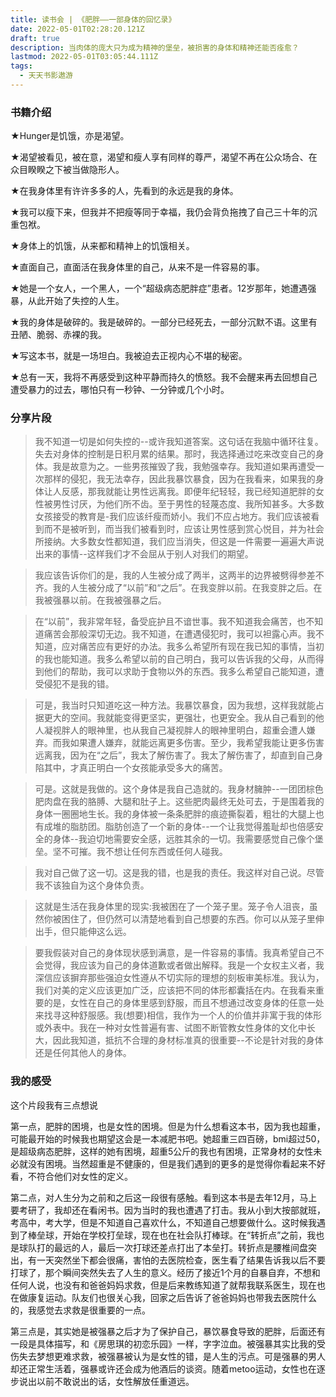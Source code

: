 ```yaml
---
title: 读书会 | 《肥胖——一部身体的回忆录》
date: 2022-05-01T02:28:20.121Z
draft: true
description: 当肉体的庞大只为成为精神的堡垒，被损害的身体和精神还能否痊愈？
lastmod: 2022-05-01T03:05:44.111Z
tags:
  - 天天书影遨游
---
```

### 书籍介绍

★Hunger是饥饿，亦是渴望。

★渴望被看见，被在意，渴望和瘦人享有同样的尊严，渴望不再在公众场合、在众目睽睽之下被当做隐形人。

★在我身体里有许许多多的人，先看到的永远是我的身体。

★我可以瘦下来，但我并不把瘦等同于幸福，我仍会背负拖拽了自己三十年的沉重包袱。

★身体上的饥饿，从来都和精神上的饥饿相关。

★直面自己，直面活在我身体里的自己，从来不是一件容易的事。

★她是一个女人，一个黑人，一个“超级病态肥胖症”患者。12岁那年，她遭遇强暴，从此开始了失控的人生。

★我的身体是破碎的。我是破碎的。一部分已经死去，一部分沉默不语。这里有丑陋、脆弱、赤裸的我。

★写这本书，就是一场坦白。我被迫去正视内心不堪的秘密。

★总有一天，我将不再感受到这种平静而持久的愤怒。我不会醒来再去回想自己遭受暴力的过去，哪怕只有一秒钟、一分钟或几个小时。

### 分享片段

> 我不知道一切是如何失控的--或许我知道答案。这句话在我脑中循环往复。失去对身体的控制是日积月累的结果。那时，我选择通过吃来改变自己的身体。我是故意为之。一些男孩摧毁了我，我勉强幸存。我知道如果再遭受一次那样的侵犯，我无法幸存，因此我暴饮暴食，因为在我看来，如果我的身体让人反感，那我就能让男性远离我。即便年纪轻轻，我已经知道肥胖的女性被男性讨厌，为他们所不齿。至于男性的轻蔑态度、我所知甚多。大多数女孩接受的教育是-我们应该纤瘦而娇小。我们不应占地方。我们应该被看到而不是被听到，而当我们被看到时，应该让男性感到赏心悦目，并为社会所接纳。大多数女性都知道，我们应当消失，但这是一件需要一遍遍大声说出来的事情--这样我们才不会屈从于别人对我们的期望。

> 我应该告诉你们的是，我的人生被分成了两半，这两半的边界被劈得参差不齐。我的人生被分成了“以前”和“之后”。在我变胖以前。在我变胖之后。在我被强暴以前。在我被强暴之后。

> 在“以前”，我非常年轻，备受庇护且不谙世事。我不知道我会痛苦，也不知道痛苦会那般深切无边。我不知道，在遭遇侵犯时，我可以袒露心声。我不知道，应对痛苦应有更好的办法。我多么希望所有现在我已知的事情，当初的我也能知道。我多么希望以前的自己明白，我可以告诉我的父母，从而得到他们的帮助，我可以求助于食物以外的东西。我多么希望自己能知道，遭受侵犯不是我的错。

> 可是，我当时只知道吃这一种方法。我暴饮暴食，因为我想，这样我就能占据更大的空间。我就能变得更坚实，更强壮，也更安全。我从自己看到的他人凝视胖人的眼神里，也从我自己凝视胖人的眼神里明白，超重会遭人嫌弃。而我如果遭人嫌弃，就能远离更多伤害。至少，我希望我能让更多伤害远离我，因为在“之后”，我太了解伤害了。我太了解伤害了，却直到自己身陷其中，才真正明白一个女孩能承受多大的痛苦。

> 可是。这就是我做的。这个身体是我自己造就的。我身材臃肿--一团团棕色肥肉盘在我的胳膊、大腿和肚子上。这些肥肉最终无处可去，于是围着我的身体一圈圈地生长。我的身体被一条条肥胖的痕迹撕裂着，粗壮的大腿上也有成堆的脂肪团。脂肪创造了一个新的身体--一个让我觉得羞耻却也倍感安全的身体--我迫切地需要安全感，远胜其余的一切。我需要感觉自己像个堡垒。坚不可摧。我不想让任何东西或任何人碰我。

> 我对自己做了这一切。这是我的错，也是我的责任。我这样对自己说。尽管我不该独自为这个身体负责。

> 这就是生活在我身体里的现实:我被困在了一个笼子里。笼子令人沮丧，虽然你被困住了，但仍然可以清楚地看到自己想要的东西。你可以从笼子里伸出手，但只能伸这么远。

> 要我假装对自己的身体现状感到满意，是一件容易的事情。我真希望自己不会觉得，我应该为自己的身体道歉或者做出解释。我是一个女权主义者，我深信应该摒弃那些强迫女性遵从不切实际的理想的刻板审美标准。我认为，我们对美的定义应该更加广泛，应该把不同的体形都囊括在内。在我看来重要的是，女性在自己的身体里感到舒服，而且不想通过改变身体的任意一处来找寻这种舒服感。我(想要)相信，我作为一个人的价值并非寓于我的体形或外表中。我在一种对女性普遍有害、试图不断管教女性身体的文化中长大，因此我知道，抵抗不合理的身材标准真的很重要--不论是针对我的身体还是任何其他人的身体。

### 我的感受

这个片段我有三点想说

第一点，肥胖的困境，也是女性的困境。但是为什么想看这本书，因为我也超重，可能最开始的时候我也期望这会是一本减肥书吧。她超重三四百磅，bmi超过50，是超级病态肥胖，这样的她有困境，超重5公斤的我也有困境，正常身材的女性未必就没有困境。当然超重是不健康的，但是我们遇到的更多的是觉得你看起来不好看，不符合他们对女性的定义。

第二点，对人生分为之前和之后这一段很有感触。看到这本书是去年12月，马上要考研了，我却还在看闲书。因为当时的我也遭遇了打击。我从小到大按部就班，考高中，考大学，但是不知道自己喜欢什么，不知道自己想要做什么。这时候我遇到了棒垒球，开始在学校打垒球，现在也在社会队打棒球。在“转折点”之前，我也是球队打的最远的人，最后一次打球还差点打出了本垒打。转折点是腰椎间盘突出，有一天突然坐下都会很痛，害怕的去医院检查，医生看了结果告诉我以后不要打球了，那个瞬间突然失去了人生的意义。经历了接近1个月的自暴自弃，不想和任何人说，也没有和爸爸妈妈求救，但是后来教练知道了就帮我联系医生，现在也在做康复运动。队友们也很关心我，回家之后告诉了爸爸妈妈也带我去医院什么的，我感觉去求救是很重要的一点。

第三点是，其实她是被强暴之后才为了保护自己，暴饮暴食导致的肥胖，后面还有一段是具体描写，和《房思琪的初恋乐园》一样，字字泣血。被强暴其实比我的受伤失去梦想更难求救，被强暴被认为是女性的错，是人生的污点。可是强暴的男人却还正常生活着，强暴或许还会成为他酒后的谈资。随着metoo运动，女性也在逐步说出以前不敢说出的话，女性解放任重道远。